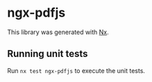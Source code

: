 # ngx-pdfjs

This library was generated with [Nx](https://nx.dev).

## Running unit tests

Run `nx test ngx-pdfjs` to execute the unit tests.
